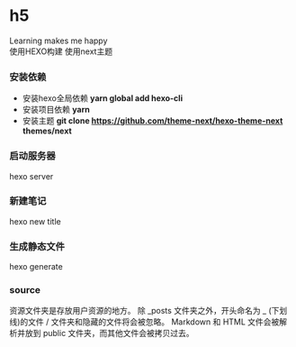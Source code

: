 # h5
Learning makes me happy  
使用HEXO构建 使用next主题

### 安装依赖
- 安装hexo全局依赖 **yarn global add hexo-cli**  
- 安装项目依赖 **yarn** 
- 安装主题 **git clone https://github.com/theme-next/hexo-theme-next themes/next** 

### 启动服务器
hexo server

### 新建笔记
hexo new title

### 生成静态文件
hexo generate

### source
资源文件夹是存放用户资源的地方。
除 _posts 文件夹之外，开头命名为 _ (下划线)的文件 / 文件夹和隐藏的文件将会被忽略。
Markdown 和 HTML 文件会被解析并放到 public 文件夹，而其他文件会被拷贝过去。